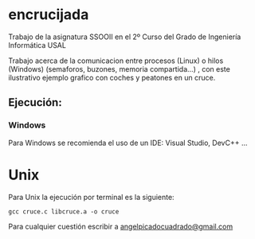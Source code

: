 # encrucijada
Trabajo de la asignatura SSOOII en el 2º Curso del Grado de Ingeniería Informática USAL


Trabajo acerca de la comunicacion entre procesos (Linux) o hilos (Windows) (semaforos, buzones, memoria compartida...) , con este ilustrativo ejemplo grafico con coches y peatones en un cruce. 

## Ejecución:
### Windows
Para Windows se recomienda el uso de un IDE: Visual Studio, DevC++ ...

# Unix
Para Unix la ejecución por terminal es la siguiente:
```
gcc cruce.c libcruce.a -o cruce
```

Para cualquier cuestión escribir a angelpicadocuadrado@gmail.com
